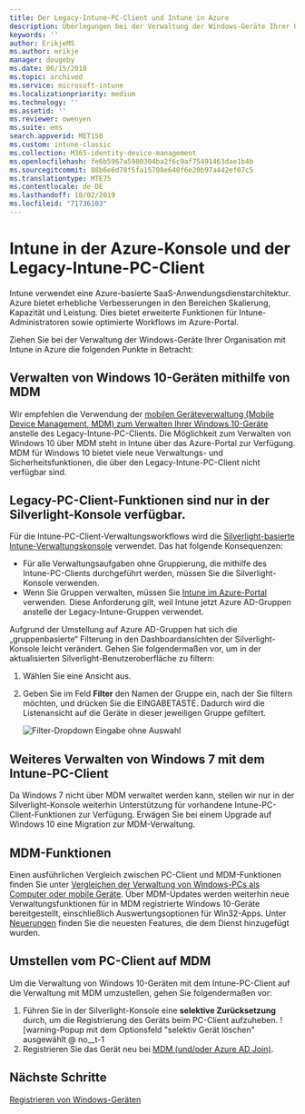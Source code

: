 ```yaml
---
title: Der Legacy-Intune-PC-Client und Intune in Azure
description: Überlegungen bei der Verwaltung der Windows-Geräte Ihrer Organisation mit Intune in Azure
keywords: ''
author: ErikjeMS
ms.author: erikje
manager: dougeby
ms.date: 06/15/2018
ms.topic: archived
ms.service: microsoft-intune
ms.localizationpriority: medium
ms.technology: ''
ms.assetid: ''
ms.reviewer: owenyen
ms.suite: ems
search.appverid: MET150
ms.custom: intune-classic
ms.collection: M365-identity-device-management
ms.openlocfilehash: fe6b5967a5980304ba2f6c9af75491463dae1b4b
ms.sourcegitcommit: 88b6e6d70f5fa15708e640f6e20b97a442ef07c5
ms.translationtype: MTE75
ms.contentlocale: de-DE
ms.lasthandoff: 10/02/2019
ms.locfileid: "71736103"
---
```

# <a name="intune-on-azure-console-and-legacy-intune-pc-client"></a>Intune in der Azure-Konsole und der Legacy-Intune-PC-Client

Intune verwendet eine Azure-basierte SaaS-Anwendungsdienstarchitektur. Azure bietet erhebliche Verbesserungen in den Bereichen Skalierung, Kapazität und Leistung. Dies bietet erweiterte Funktionen für Intune-Administratoren sowie optimierte Workflows im Azure-Portal. 

Ziehen Sie bei der Verwaltung der Windows-Geräte Ihrer Organisation mit Intune in Azure die folgenden Punkte in Betracht:

## <a name="manage-windows-10-devices-by-using-mdm"></a>Verwalten von Windows 10-Geräten mithilfe von MDM

Wir empfehlen die Verwendung der [mobilen Geräteverwaltung (Mobile Device Management, MDM) zum Verwalten Ihrer Windows 10-Geräte](../configuration/device-restrictions-windows-10.md) anstelle des Legacy-Intune-PC-Clients. Die Möglichkeit zum Verwalten von Windows 10 über MDM steht in Intune über das Azure-Portal zur Verfügung. MDM für Windows 10 bietet viele neue Verwaltungs- und Sicherheitsfunktionen, die über den Legacy-Intune-PC-Client nicht verfügbar sind.

## <a name="legacy-pc-client-features-are-only-available-in-the-silverlight-console"></a>Legacy-PC-Client-Funktionen sind nur in der Silverlight-Konsole verfügbar.

Für die Intune-PC-Client-Verwaltungsworkflows wird die [Silverlight-basierte Intune-Verwaltungskonsole](https://manage.microsoft.com/) verwendet. Das hat folgende Konsequenzen:

- Für alle Verwaltungsaufgaben ohne Gruppierung, die mithilfe des Intune-PC-Clients durchgeführt werden, müssen Sie die Silverlight-Konsole verwenden.
- Wenn Sie Gruppen verwalten, müssen Sie [Intune im Azure-Portal](https://portal.azure.com/) verwenden. Diese Anforderung gilt, weil Intune jetzt Azure AD-Gruppen anstelle der Legacy-Intune-Gruppen verwendet. 

Aufgrund der Umstellung auf Azure AD-Gruppen hat sich die „gruppenbasierte“ Filterung in den Dashboardansichten der Silverlight-Konsole leicht verändert. Gehen Sie folgendermaßen vor, um in der aktualisierten Silverlight-Benutzeroberfläche zu filtern:

1. Wählen Sie eine Ansicht aus.
2. Geben Sie im Feld **Filter** den Namen der Gruppe ein, nach der Sie filtern möchten, und drücken Sie die EINGABETASTE. Dadurch wird die Listenansicht auf die Geräte in dieser jeweiligen Gruppe gefiltert.

   ![Filter-Dropdown Eingabe ohne Auswahl](./media/intune-legacy-pc-client/image01.png)


## <a name="continue-to-manage-windows-7-by-using-intune-pc-client"></a>Weiteres Verwalten von Windows 7 mit dem Intune-PC-Client

Da Windows 7 nicht über MDM verwaltet werden kann, stellen wir nur in der Silverlight-Konsole weiterhin Unterstützung für vorhandene Intune-PC-Client-Funktionen zur Verfügung. Erwägen Sie bei einem Upgrade auf Windows 10 eine Migration zur MDM-Verwaltung.

## <a name="mdm-capabilities"></a>MDM-Funktionen

Einen ausführlichen Vergleich zwischen PC-Client und MDM-Funktionen finden Sie unter [Vergleichen der Verwaltung von Windows-PCs als Computer oder mobile Geräte](pc-management-comparison.md). Über MDM-Updates werden weiterhin neue Verwaltungsfunktionen für in MDM registrierte Windows 10-Geräte bereitgestellt, einschließlich Auswertungsoptionen für Win32-Apps. Unter [Neuerungen](whats-new.md) finden Sie die neuesten Features, die dem Dienst hinzugefügt wurden.

## <a name="switch-from-pc-client-to-mdm"></a>Umstellen vom PC-Client auf MDM

Um die Verwaltung von Windows 10-Geräten mit dem Intune-PC-Client auf die Verwaltung mit MDM umzustellen, gehen Sie folgendermaßen vor:

1. Führen Sie in der Silverlight-Konsole eine **selektive Zurücksetzung** durch, um die Registrierung des Geräts beim PC-Client aufzuheben.
  ![warning-Popup mit dem Optionsfeld "selektiv Gerät löschen" ausgewählt @ no__t-1
2. Registrieren Sie das Gerät neu bei [MDM (und/oder Azure AD Join)](../enrollment/windows-enroll.md).

## <a name="next-steps"></a>Nächste Schritte
[Registrieren von Windows-Geräten](../enrollment/windows-enroll.md)
